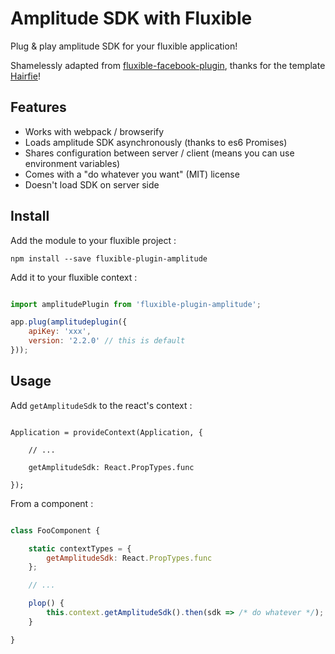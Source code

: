 Amplitude SDK with Fluxible
==========================

Plug & play amplitude SDK for your fluxible application!

Shamelessly adapted from [fluxible-facebook-plugin](https://github.com/Hairfie/fluxible-plugin-facebook), thanks for the template [Hairfie](https://github.com/Hairfie)!

Features
--------

 * Works with webpack / browserify
 * Loads amplitude SDK asynchronously (thanks to es6 Promises)
 * Shares configuration between server / client (means you can use environment variables)
 * Comes with a "do whatever you want" (MIT) license
 * Doesn't load SDK on server side

Install
-------

Add the module to your fluxible project :

    npm install --save fluxible-plugin-amplitude

Add it to your fluxible context :

```javascript

import amplitudePlugin from 'fluxible-plugin-amplitude';

app.plug(amplitudeplugin({
    apiKey: 'xxx',
    version: '2.2.0' // this is default
}));

```

Usage
-----

Add `getAmplitudeSdk` to the react's context :

```

Application = provideContext(Application, {

    // ...
    
    getAmplitudeSdk: React.PropTypes.func
    
});

```

From a component :

```javascript

class FooComponent {

    static contextTypes = {
        getAmplitudeSdk: React.PropTypes.func
    };

    // ...

    plop() {
        this.context.getAmplitudeSdk().then(sdk => /* do whatever */);
    }

}

```
